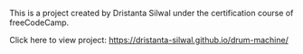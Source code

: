 This is a project created by Dristanta Silwal under the certification course of freeCodeCamp.

Click here to view project: https://dristanta-silwal.github.io/drum-machine/